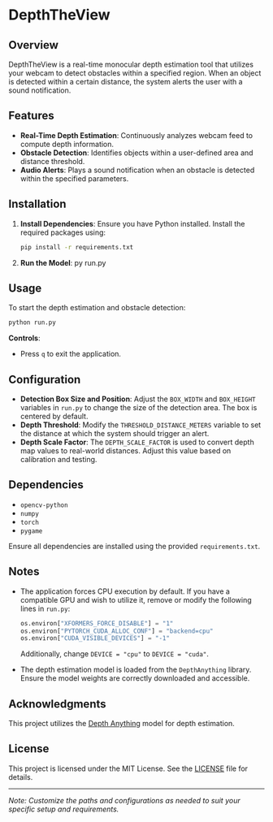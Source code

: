 # DepthTheView

## Overview

DepthTheView is a real-time monocular depth estimation tool that utilizes your webcam to detect obstacles within a specified region. When an object is detected within a certain distance, the system alerts the user with a sound notification.

## Features

- **Real-Time Depth Estimation**: Continuously analyzes webcam feed to compute depth information.
- **Obstacle Detection**: Identifies objects within a user-defined area and distance threshold.
- **Audio Alerts**: Plays a sound notification when an obstacle is detected within the specified parameters.

## Installation


1. **Install Dependencies**:
   Ensure you have Python installed. Install the required packages using:
   ```bash
   pip install -r requirements.txt
   ```

2. **Run the Model**:
   py run.py

## Usage

To start the depth estimation and obstacle detection:

```bash
python run.py
```

**Controls**:
- Press `q` to exit the application.

## Configuration

- **Detection Box Size and Position**: Adjust the `BOX_WIDTH` and `BOX_HEIGHT` variables in `run.py` to change the size of the detection area. The box is centered by default.
- **Depth Threshold**: Modify the `THRESHOLD_DISTANCE_METERS` variable to set the distance at which the system should trigger an alert.
- **Depth Scale Factor**: The `DEPTH_SCALE_FACTOR` is used to convert depth map values to real-world distances. Adjust this value based on calibration and testing.

## Dependencies

- `opencv-python`
- `numpy`
- `torch`
- `pygame`

Ensure all dependencies are installed using the provided `requirements.txt`.

## Notes

- The application forces CPU execution by default. If you have a compatible GPU and wish to utilize it, remove or modify the following lines in `run.py`:
  ```python
  os.environ["XFORMERS_FORCE_DISABLE"] = "1"
  os.environ["PYTORCH_CUDA_ALLOC_CONF"] = "backend=cpu"
  os.environ["CUDA_VISIBLE_DEVICES"] = "-1"
  ```
  Additionally, change `DEVICE = "cpu"` to `DEVICE = "cuda"`.

- The depth estimation model is loaded from the `DepthAnything` library. Ensure the model weights are correctly downloaded and accessible.

## Acknowledgments

This project utilizes the [Depth Anything](https://github.com/LiheYoung/Depth-Anything) model for depth estimation.

## License

This project is licensed under the MIT License. See the [LICENSE](LICENSE) file for details.

---

*Note: Customize the paths and configurations as needed to suit your specific setup and requirements.* 

